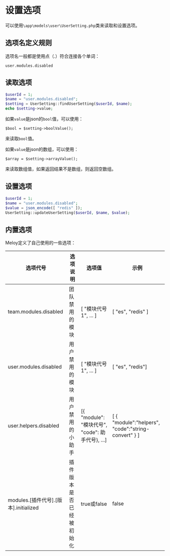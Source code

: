 # 设置选项
可以使用`\app\models\user\UserSetting.php`类来读取和设置选项。

## 选项名定义规则
选项名一般都是使用点（.）符合连接各个单词：
~~~
user.modules.disabled
~~~

## 读取选项
~~~php
$userId = 1;
$name = "user.modules.disabled";
$setting = UserSetting::findUserSetting($userId, $name);
echo $setting->value;
~~~

如果`value`是json的`bool`值，可以使用：
~~~
$bool = $setting->boolValue();
~~~
来读取`bool`值。

如果`value`是json的数组，可以使用：
~~~
$array = $setting->arrayValue();
~~~
来读取数组值，如果返回结果不是数组，则返回空数组。

## 设置选项
~~~php
$userId = 1;
$name = "user.modules.disabled";
$value = json_encode([ "redis" ]);
UserSetting::updateUserSetting($userId, $name, $value);
~~~

## 内置选项
Meloy定义了自己使用的一些选项：

| 选项代号  | 选项说明      | 选项值           |   示例 | 
| ------------- |-------------|-------------|-------------|
| team.modules.disabled | 团队禁用的模块 | [ "模块代号1", ... ] | [ "es", "redis" ]
| user.modules.disabled | 用户禁用的模块 | [ "模块代号1", ... ] |  [ "es", "redis"] |
| user.helpers.disabled | 用户禁用的小助手 | [{ "module": "模块代号",  "code": 助手代号}, ...] |  [ { "module":"helpers", "code":"string-convert" } ]   |
| modules.[插件代号].[版本].initialized | 插件版本是否已经被初始化 | true或false | false |
